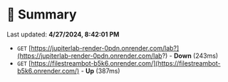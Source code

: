 # 📖 Summary
Last updated: **4/27/2024, 8:42:01 PM**

- `GET` [https://jupiterlab-render-0pdn.onrender.com/lab?](https://jupiterlab-render-0pdn.onrender.com/lab?) - **Down** (243ms)
- `GET` [https://filestreambot-b5k6.onrender.com/](https://filestreambot-b5k6.onrender.com/) - **Up** (387ms)
